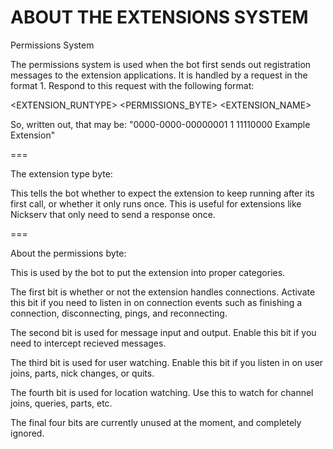 ﻿ABOUT THE EXTENSIONS SYSTEM
===========================

Permissions System

The permissions system is used when the bot first sends out registration messages to the extension applications.
It is handled by a request in the format <token> 1. Respond to this request with the following format:

<TOKEN> <EXTENSION_RUNTYPE> <PERMISSIONS_BYTE> <EXTENSION_NAME>

So, written out, that may be: "0000-0000-00000001 1 11110000 Example Extension"

===

The extension type byte:

This tells the bot whether to expect the extension to keep running after its first call, or whether it only runs once.
This is useful for extensions like Nickserv that only need to send a response once.

===

About the permissions byte:

This is used by the bot to put the extension into proper categories.

The first bit is whether or not the extension handles connections. Activate this bit if you need to listen in on connection events
such as finishing a connection, disconnecting, pings, and reconnecting.

The second bit is used for message input and output. Enable this bit if you need to intercept recieved messages.

The third bit is used for user watching. Enable this bit if you listen in on user joins, parts, nick changes, or quits.

The fourth bit is used for location watching. Use this to watch for channel joins, queries, parts, etc.

The final four bits are currently unused at the moment, and completely ignored.